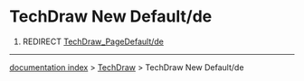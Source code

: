 # TechDraw New Default/de
1.  REDIRECT [TechDraw\_PageDefault/de](TechDraw_PageDefault/de.md)

---
[documentation index](../README.md) > [TechDraw](TechDraw_Workbench.md) > TechDraw New Default/de
